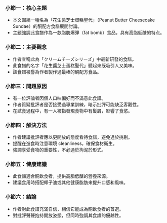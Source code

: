 ### 小節一：核心主題
- 本文圍繞一種名為「花生醬芝士蛋糕聖代」（Peanut Butter Cheesecake Sundae）的酮配方食譜展開討論。
- 主題強調此食譜作為一款脂肪爆弾（fat bomb）食品，具有高脂低醣的特点。

### 小節二：主要觀念
- 作者宣稱此為「クリームチーズシリーズ」中最新研發的食譜。
- 此食譜的名字「花生醬芝士蛋糕聖代」聽起來既吸引人又美味。
- 該食譜被譽為作者製作過最棒的酮配方食品。

### 小節三：問題原因
- 有一位評論者因個人口味偏好而不滿意此食譜。
- 作者質疑批評者是否接受過專業訓練，暗示批評可能缺乏客觀性。
- 在試食過程中，有一人被指發現食物中有髪屑，影響了食慾。

### 小節四：解決方法
- 作者建議批評者應以更開放的態度看待食譜，避免過於挑剔。
- 提醒在進食時注意環境 cleanliness，確保食材衛生。
- 強調享受食物的重要性，不必過於拘泥於形式。

### 小節五：健康建議
- 此食譠適合酮飲食者，提供高脂低醣的營養來源。
- 建議食用時搭配椰子油或其他健康脂肪來提升口感和風味。

### 小節六：結論
- 作者對此食譜充滿自信，相信它能成為酮飲食者的首選。
- 對批評聲聲抱持開放姿態，但同時強調其食譠的優越性。